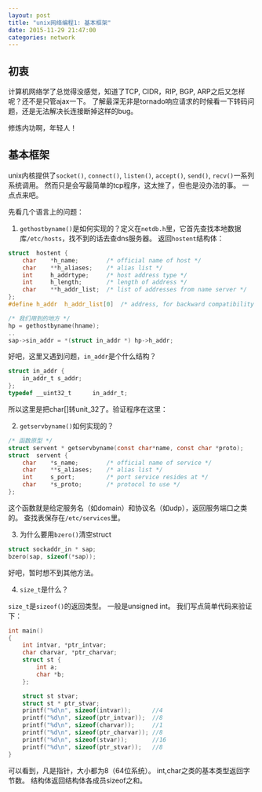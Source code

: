 ```yaml
---
layout: post
title: "unix网络编程1: 基本框架"
date: 2015-11-29 21:47:00
categories: network
---
```


## 初衷

计算机网络学了总觉得没感觉，知道了TCP, CIDR，RIP, BGP, ARP之后又怎样呢？还不是只管ajax一下。
了解最深无非是tornado响应请求的时候看一下转码问题，还是无法解决长连接断掉这样的bug。

修炼内功啊，年轻人！

## 基本框架

unix内核提供了`socket()`, `connect()`, `listen()`, `accept()`, `send()`, `recv()`一系列系统调用。
然而只是会写最简单的tcp程序，这太挫了，但也是没办法的事。
一点点来吧。

先看几个语言上的问题：

1. `gethostbyname()`是如何实现的？定义在`netdb.h`里，它首先查找本地数据库`/etc/hosts`，找不到的话去查dns服务器。
返回`hostent`结构体：

```c
struct  hostent {
    char    *h_name;        /* official name of host */
    char    **h_aliases;    /* alias list */
    int     h_addrtype;     /* host address type */
    int     h_length;       /* length of address */
    char    **h_addr_list;  /* list of addresses from name server */
};
#define h_addr  h_addr_list[0]  /* address, for backward compatibility */

/* 我们用到的地方 */
hp = gethostbyname(hname);
..
sap->sin_addr = *(struct in_addr *) hp->h_addr;
```

好吧，这里又遇到问题，`in_addr`是个什么结构？

```c
struct in_addr {
    in_addr_t s_addr;
};
typedef __uint32_t      in_addr_t;
```

所以这里是把char[]转unit_32了。验证程序在这里：

2. `getservbyname()`如何实现的？

```c
/* 函数原型 */
struct servent * getservbyname(const char*name, const char *proto);
struct  servent {
    char    *s_name;        /* official name of service */
    char    **s_aliases;    /* alias list */
    int     s_port;         /* port service resides at */
    char    *s_proto;       /* protocol to use */
};
```

这个函数就是给定服务名（如domain）和协议名（如udp），返回服务端口之类的。
查找表保存在`/etc/services`里。

3. 为什么要用`bzero()`清空struct

```c
struct sockaddr_in * sap;
bzero(sap, sizeof(*sap)); 
```

好吧，暂时想不到其他方法。

4. `size_t`是什么？

`size_t`是`sizeof()`的返回类型。
一般是unsigned int。
我们写点简单代码来验证下：

```c
int main()
{
    int intvar, *ptr_intvar;
    char charvar, *ptr_charvar;
    struct st {
        int a;
        char *b;
    };

    struct st stvar;
    struct st * ptr_stvar;
    printf("%d\n", sizeof(intvar));      //4
    printf("%d\n", sizeof(ptr_intvar));  //8
    printf("%d\n", sizeof(charvar));     //1
    printf("%d\n", sizeof(ptr_charvar)); //8
    printf("%d\n", sizeof(stvar));       //16
    printf("%d\n", sizeof(ptr_stvar));   //8
}
```

可以看到，凡是指针，大小都为8（64位系统）。
int,char之类的基本类型返回字节数。
结构体返回结构体各成员sizeof之和。



